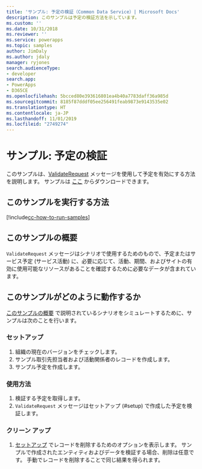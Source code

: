 ```yaml
---
title: 'サンプル: 予定の検証（Common Data Service）| Microsoft Docs'
description: このサンプルは予定の検証方法を示しています。
ms.custom: ''
ms.date: 10/31/2018
ms.reviewer: ''
ms.service: powerapps
ms.topic: samples
author: JimDaly
ms.author: jdaly
manager: ryjones
search.audienceType:
- developer
search.app:
- PowerApps
- D365CE
ms.openlocfilehash: 5bcced80e393616801ea4b40a7783daff36a985d
ms.sourcegitcommit: 8185f87dddf05ee256491feab9873e9143535e02
ms.translationtype: HT
ms.contentlocale: ja-JP
ms.lasthandoff: 11/01/2019
ms.locfileid: "2749274"
---
```

# <a name="sample-validate-an-appointment"></a>サンプル: 予定の検証

<!-- https://docs.microsoft.com/dynamics365/customer-engagement/developer/sample-validate-appointment -->

このサンプルは、[ValidateRequest](https://docs.microsoft.com/dotnet/api/microsoft.crm.sdk.messages.validaterequest?view=dynamics-general-ce-9) メッセージを使用して予定を有効にする方法を説明します。 サンプルは [ここ](https://github.com/Microsoft/PowerApps-Samples/tree/master/cds/orgsvc/C%23/ValidateAppointment) からダウンロードできます。

## <a name="how-to-run-this-sample"></a>このサンプルを実行する方法

[!include[cc-how-to-run-samples](../../includes/cc-how-to-run-samples.md)]

## <a name="what-this-sample-does"></a>このサンプルの概要

`ValidateRequest` メッセージはシナリオで使用するためのもので、予定またはサービス予定 (サービス活動) に、必要に応じて、活動、期間、およびサイトの有効に使用可能なリソースがあることを確認するために必要なデータが含まれています。

## <a name="how-this-sample-works"></a>このサンプルがどのように動作するか

[このサンプルの概要](#what-this-sample-does) で説明されているシナリオをシミュレートするために、サンプルは次のことを行います。

### <a name="setup"></a>セットアップ

1. 組織の現在のバージョンをチェックします。
2. サンプル取引先担当者および活動関係者のレコードを作成します。
3. サンプル予定を作成します。

### <a name="demonstrate"></a>使用方法

1. 検証する予定を取得します。 
2. `ValidateRequest` メッセージはセットアップ (#setup) で作成した予定を検証します。

### <a name="clean-up"></a>クリーン アップ

1. [セットアップ](#setup) でレコードを削除するためのオプションを表示します。
    サンプルで作成されたエンティティおよびデータを検証する場合、削除は任意です。 手動でレコードを削除することで同じ結果を得られます。
